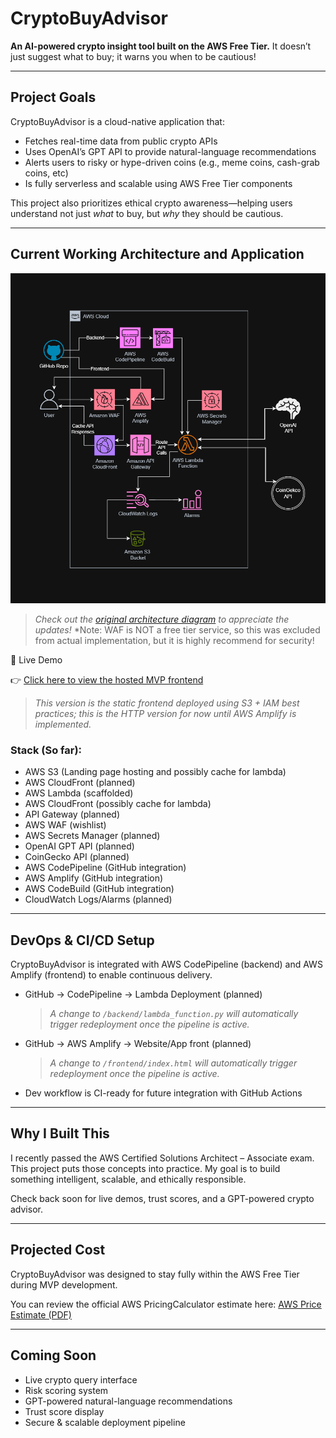 
# CryptoBuyAdvisor

**An AI-powered crypto insight tool built on the AWS Free Tier.**
It doesn’t just suggest what to buy; it warns you when to be cautious!

---

## Project Goals

CryptoBuyAdvisor is a cloud-native application that:
- Fetches real-time data from public crypto APIs
- Uses OpenAI’s GPT API to provide natural-language recommendations
- Alerts users to risky or hype-driven coins (e.g., meme coins, cash-grab coins, etc)
- Is fully serverless and scalable using AWS Free Tier components

This project also prioritizes ethical crypto awareness—helping users understand not just *what* to buy, but *why* they should be cautious.

---

## Current Working Architecture and Application

![Architecture Diagram](docs/Official-AWS-Architecture-Version1.5.png)
> *Check out the [original architecture diagram](docs/Unofficial-AWS-Architecture.png) to appreciate the updates!*
> *Note: WAF is NOT a free tier service, so this was excluded from actual implementation, but it is highly recommend for security!

🔗 Live Demo

👉 [Click here to view the hosted MVP frontend](http://crypto-buy-advisor-site.s3-website.us-east-2.amazonaws.com)

> *This version is the static frontend deployed using S3 + IAM best practices; this is the HTTP version for now until AWS Amplify is implemented.*



### Stack (So far):
- AWS S3 (Landing page hosting and possibly cache for lambda)
- AWS CloudFront (planned)
- AWS Lambda (scaffolded)
- AWS CloudFront (possibly cache for lambda)
- API Gateway (planned)
- AWS WAF (wishlist)
- AWS Secrets Manager (planned)
- OpenAI GPT API (planned)
- CoinGecko API (planned)
- AWS CodePipeline (GitHub integration)
- AWS Amplify (GitHub integration)
- AWS CodeBuild (GitHub integration)
- CloudWatch Logs/Alarms (planned)

---

## DevOps & CI/CD Setup

CryptoBuyAdvisor is integrated with AWS CodePipeline (backend) and AWS Amplify (frontend) to enable continuous delivery.
- GitHub → CodePipeline → Lambda Deployment (planned)
  > *A change to `/backend/lambda_function.py` will automatically trigger redeployment once the pipeline is active.*
  
- GitHub → AWS Amplify → Website/App front (planned)
  > *A change to `/frontend/index.html` will automatically trigger redeployment once the pipeline is active.*
  
- Dev workflow is CI-ready for future integration with GitHub Actions


---

## Why I Built This

I recently passed the AWS Certified Solutions Architect – Associate exam. This project puts those concepts into practice. My goal is to build something intelligent, scalable, and ethically responsible.

Check back soon for live demos, trust scores, and a GPT-powered crypto advisor.


---


## Projected Cost

CryptoBuyAdvisor was designed to stay fully within the AWS Free Tier during MVP development.

You can review the official AWS PricingCalculator estimate here: [AWS Price Estimate (PDF)](./docs/AWS-Pricing-Estimate-05272025)

---

## Coming Soon

- Live crypto query interface
- Risk scoring system
- GPT-powered natural-language recommendations
- Trust score display
- Secure & scalable deployment pipeline

